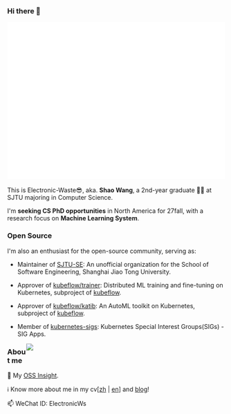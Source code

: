 
### Hi there 👋

<p align='center'>
    <a href="https://github.com/Electronic-Waste"><img src="/github-metrics.svg" alt="metrics"></a>
</p>

This is Electronic-Waste😎, aka. **Shao Wang**, a 2nd-year graduate 🧑‍🎓 at SJTU majoring in Computer Science.

I'm **seeking CS PhD opportunities** in North America for 27fall, with a research focus on **Machine Learning System**.

### Open Source

I'm also an enthusiast for the open-source community, serving as:

- Maintainer of [SJTU-SE](https://github.com/SJTU-SE): An unofficial organization for the School of Software Engineering, Shanghai Jiao Tong University.

- Approver of [kubeflow/trainer](https://github.com/kubeflow/trainer): Distributed ML training and fine-tuning on Kubernetes, subproject of [kubeflow](https://github.com/kubeflow).

- Approver of [kubeflow/katib](https://github.com/kubeflow/katib): An AutoML toolkit on Kubernetes, subproject of [kubeflow](https://github.com/kubeflow).

- Member of [kubernetes-sigs](https://github.com/kubernetes-sigs): Kubernetes Special Interest Groups(SIGs) - SIG Apps.

<img align='right' width=460px src='https://github-readme-stats.vercel.app/api?username=Electronic-Waste&show_icons=true&count_private=true&hide_title=true'/>

### About me

🌟 My [OSS Insight](https://ossinsight.io/analyze/Electronic-Waste).

ℹ️ Know more about me in my cv[[zh](./resume-zh.pdf) | [en](./resume-en.pdf)] and [blog](https://blog.electronicwaste.cn/about/)!

📫 WeChat ID: ElectronicWs




